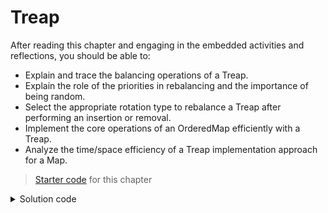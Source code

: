 <!---
lecture: 24
--->

# Treap

After reading this chapter and engaging in the embedded activities and reflections, you should be able to:

* Explain and trace the balancing operations of a Treap.
* Explain the role of the priorities in rebalancing and the importance of being random.
* Select the appropriate rotation type to rebalance a Treap after performing an insertion or removal.
* Implement the core operations of an OrderedMap efficiently with a Treap.
* Analyze the time/space efficiency of a Treap implementation approach for a Map.

> [Starter code](../../zip/chap21-starter.zip) for this chapter

<details class="solution" data-release="Mar 31, 2023 17:00:00">
<summary>Solution code</summary>

[Solution code](../../zip/chap21-solution.zip) for this chapter.

</details>